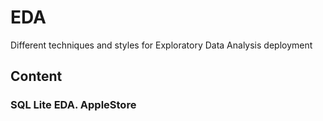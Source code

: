 # EDA
Different techniques and styles for Exploratory Data Analysis deployment

## Content
### SQL Lite EDA. AppleStore
